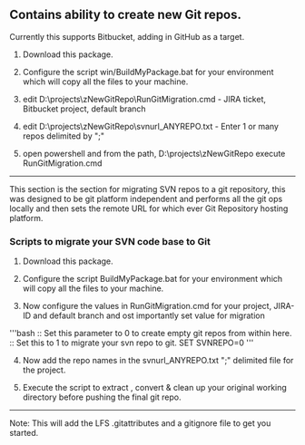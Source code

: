 ## Contains ability to create new Git repos.
Currently this supports Bitbucket, adding in GitHub as a target.

1. Download this package.

2. Configure the script win/BuildMyPackage.bat for your environment which will copy all the files to your machine.
3. edit D:\projects\zNewGitRepo\RunGitMigration.cmd  - JIRA ticket, Bitbucket project, default branch
4. edit D:\projects\zNewGitRepo\svnurl_ANYREPO.txt - Enter 1 or many repos delimited by ";"
5. open powershell and from the path, D:\projects\zNewGitRepo  execute RunGitMigration.cmd

----------------------------------------------------------------------------------------------------------------------

This section is the section for migrating SVN repos to a git repository, this was designed to be git platform independent and performs all the git ops locally and then sets the remote URL for which ever Git Repository hosting platform.

### Scripts to migrate your SVN code base to Git

1. Download this package.

2. Configure the script BuildMyPackage.bat for your environment which will copy all the files to your machine.

3. Now configure the values in RunGitMigration.cmd for your project, JIRA-ID and default branch and ost importantly set value for migration
   
'''bash
:: Set this parameter to 0 to create empty git repos from within here.
:: Set this to 1 to migrate your svn repo to git.
SET SVNREPO=0
'''

4. Now add the repo names in the svnurl_ANYREPO.txt ";" delimited file for the project.

5. Execute the script to extract , convert & clean up your original working directory before pushing the final git repo.

----------------------------------------------------------------------------------------------------------------------

Note: This will add the LFS .gitattributes and a gitignore file to get you started.
